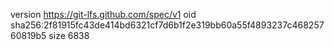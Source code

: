 version https://git-lfs.github.com/spec/v1
oid sha256:2f81915fc43de414bd6321cf7d6b1f2e319bb60a55f4893237c46825760819b5
size 6838
